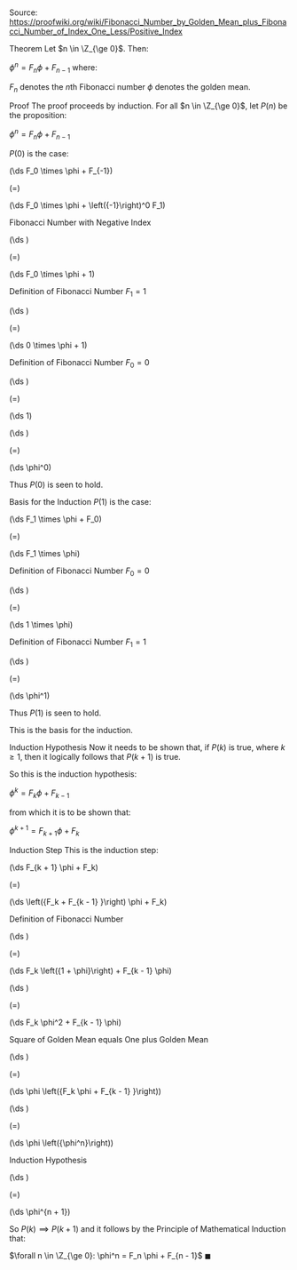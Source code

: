 # 

Source: https://proofwiki.org/wiki/Fibonacci_Number_by_Golden_Mean_plus_Fibonacci_Number_of_Index_One_Less/Positive_Index



Theorem
Let $n \in \Z_{\ge 0}$.
Then:

$\phi^n = F_n \phi + F_{n - 1}$
where:

$F_n$ denotes the $n$th Fibonacci number
$\phi$ denotes the golden mean.


Proof
The proof proceeds by induction.
For all $n \in \Z_{\ge 0}$, let $P \left({n}\right)$ be the proposition:

$\phi^n = F_n \phi + F_{n - 1}$

$P \left({0}\right)$ is the case:














\(\ds F_0 \times \phi + F_{-1}\)

\(=\)







\(\ds F_0 \times \phi + \left({-1}\right)^0 F_1\)





Fibonacci Number with Negative Index














\(\ds \)

\(=\)







\(\ds F_0 \times \phi + 1\)





Definition of Fibonacci Number $F_1 = 1$














\(\ds \)

\(=\)







\(\ds 0 \times \phi + 1\)





Definition of Fibonacci Number $F_0 = 0$














\(\ds \)

\(=\)







\(\ds 1\)




















\(\ds \)

\(=\)







\(\ds \phi^0\)










Thus $P \left({0}\right)$ is seen to hold.


Basis for the Induction
$P \left({1}\right)$ is the case:














\(\ds F_1 \times \phi + F_0\)

\(=\)







\(\ds F_1 \times \phi\)





Definition of Fibonacci Number $F_0 = 0$














\(\ds \)

\(=\)







\(\ds 1 \times \phi\)





Definition of Fibonacci Number $F_1 = 1$














\(\ds \)

\(=\)







\(\ds \phi^1\)










Thus $P \left({1}\right)$ is seen to hold.

This is the basis for the induction.


Induction Hypothesis
Now it needs to be shown that, if $P \left({k}\right)$ is true, where $k \ge 1$, then it logically follows that $P \left({k + 1}\right)$ is true.

So this is the induction hypothesis:

$\phi^k = F_k \phi + F_{k - 1}$

from which it is to be shown that:

$\phi^{k + 1} = F_{k + 1} \phi + F_k$


Induction Step
This is the induction step:















\(\ds F_{k + 1} \phi + F_k\)

\(=\)







\(\ds \left({F_k + F_{k - 1} }\right) \phi + F_k\)





Definition of Fibonacci Number














\(\ds \)

\(=\)







\(\ds F_k \left({1 + \phi}\right) + F_{k - 1} \phi\)




















\(\ds \)

\(=\)







\(\ds F_k \phi^2 + F_{k - 1} \phi\)





Square of Golden Mean equals One plus Golden Mean














\(\ds \)

\(=\)







\(\ds \phi \left({F_k \phi + F_{k - 1} }\right)\)




















\(\ds \)

\(=\)







\(\ds \phi \left({\phi^n}\right)\)





Induction Hypothesis














\(\ds \)

\(=\)







\(\ds \phi^{n + 1}\)










So $P \left({k}\right) \implies P \left({k + 1}\right)$ and it follows by the Principle of Mathematical Induction that:

$\forall n \in \Z_{\ge 0}: \phi^n = F_n \phi + F_{n - 1}$
$\blacksquare$






